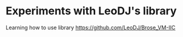 # Experiments with LeoDJ's library

Learning how to use library https://github.com/LeoDJ/Brose_VM-IIC
